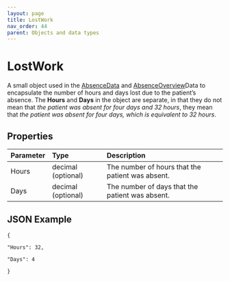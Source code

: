 ```yaml
---
layout: page
title: LostWork
nav_order: 44
parent: Objects and data types
---
```


# LostWork

A small object used in the [AbsenceData](#_AbsenceData) and [AbsenceOverview](#_AbsenceDataOverview)Data to encapsulate the number of hours and days lost due to the patient’s absence. The **Hours** and **Days** in the object are separate, in that they do not mean that _the patient was absent for four days and 32 hours_, they mean that _the patient was absent for four days, which is equivalent to 32 hours_.

## Properties

| Parameter | Type   | Description                                                 |
|:----------|:-------|:------------------------------------------------------------|
| Hours | decimal (optional) | The number of hours that the patient was absent. |
| Days | decimal (optional) | The number of days that the patient was absent. |

## JSON Example

```
{

"Hours": 32,

"Days": 4

}
```
